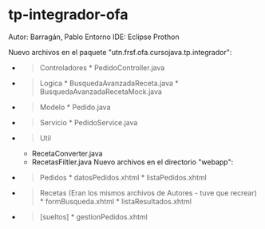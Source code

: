 # tp-integrador-ofa

Autor: Barragán, Pablo
Entorno IDE: Eclipse Prothon

Nuevo archivos en el paquete "utn.frsf.ofa.cursojava.tp.integrador":
  - > Controladores
        * PedidoController.java
  - > Logica
        * BusquedaAvanzadaReceta.java
        * BusquedaAvanzadaRecetaMock.java
  - > Modelo
        * Pedido.java
  - > Servicio
        * PedidoService.java
   - > Util
        * RecetaConverter.java       
        * RecetasFiltler.java
Nuevo archivos en el directorio "webapp":
  - > Pedidos
        * datosPedidos.xhtml
        * listaPedidos.xhtml
  - > Recetas (Eran los mismos archivos de Autores - tuve que recrear)
        * formBusqueda.xhtml
        * listaResultados.xhtml
  - > [sueltos]
        * gestionPedidos.xhtml
